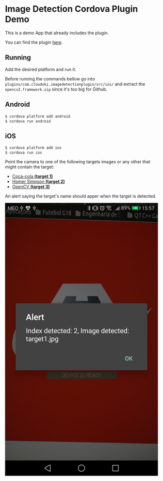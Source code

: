 # Image Detection Cordova Plugin Demo

This is a demo App that already includes the plugin.

You can find the plugin [here](https://github.com/Cloudoki/ImageDetectionCordovaPlugin).


## Running
Add the desired platform and run it.

Before running the commands bellow go into `plugins/com.cloudoki.imagedetectionplugin/src/ios/` and extract the `opencv2.framework.zip` since it's too big for Github.

## Android
```
$ cordova platform add android
$ cordova run android
```

## iOS
```
$ cordova platform add ios
$ cordova run ios
```

Point the camera to one of the following targets images or any other that might contain the target:
- [Coca-cola **(target 1)**](https://pbs.twimg.com/profile_images/770467680012890112/kSz1jtnn.jpg)
- [Homer Simpson **(target 2)**](http://cdn2.thr.com/sites/default/files/2016/02/simp2006_homerarmscrossed_f_hires2_-_h_2016.jpg)
- [OpenCV **(target 3)**](http://www.pyimagesearch.com/wp-content/uploads/2015/01/url_to_image_opencv.jpg)

An alert saying the target's name should apper when the target is detected.

![screenshot](./screenshot.png)
